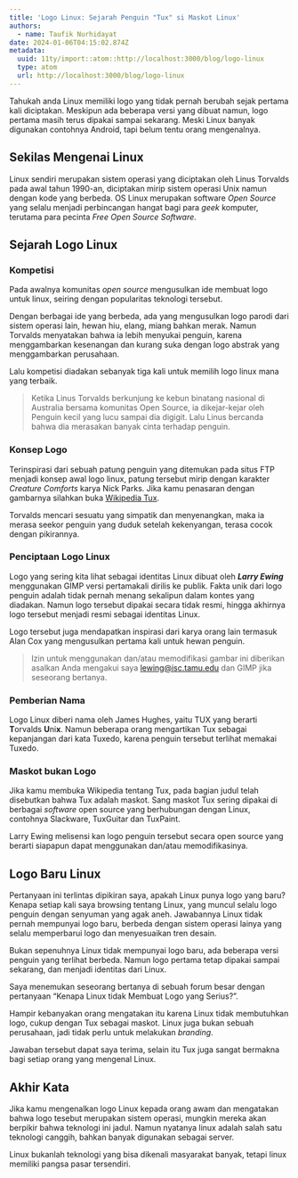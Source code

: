 ```yaml
---
title: 'Logo Linux: Sejarah Penguin "Tux" si Maskot Linux'
authors:
  - name: Taufik Nurhidayat
date: 2024-01-06T04:15:02.874Z
metadata:
  uuid: 11ty/import::atom::http://localhost:3000/blog/logo-linux
  type: atom
  url: http://localhost:3000/blog/logo-linux
---
```

Tahukah anda Linux memiliki logo yang tidak pernah berubah sejak pertama kali diciptakan. Meskipun ada beberapa versi yang dibuat namun, logo pertama masih terus dipakai sampai sekarang. Meski Linux banyak digunakan contohnya Android, tapi belum tentu orang mengenalnya.

## Sekilas Mengenai Linux

Linux sendiri merupakan sistem operasi yang diciptakan oleh Linus Torvalds pada awal tahun 1990-an, diciptakan mirip sistem operasi Unix namun dengan kode yang berbeda. OS Linux merupakan software _Open Source_ yang selalu menjadi perbincangan hangat bagi para _geek_ komputer, terutama para pecinta _Free Open Source Software_.

## Sejarah Logo Linux

### Kompetisi

Pada awalnya komunitas _open source_ mengusulkan ide membuat logo untuk linux, seiring dengan popularitas teknologi tersebut.

Dengan berbagai ide yang berbeda, ada yang mengusulkan logo parodi dari sistem operasi lain, hewan hiu, elang, miang bahkan merak. Namun Torvalds menyatakan bahwa ia lebih menyukai penguin, karena menggambarkan kesenangan dan kurang suka dengan logo abstrak yang menggambarkan perusahaan.

Lalu kompetisi diadakan sebanyak tiga kali untuk memilih logo linux mana yang terbaik.

> Ketika Linus Torvalds berkunjung ke kebun binatang nasional di Australia bersama komunitas Open Source, ia dikejar-kejar oleh Penguin kecil yang lucu sampai dia digigit. Lalu Linus bercanda bahwa dia merasakan banyak cinta terhadap penguin.

### Konsep Logo

Terinspirasi dari sebuah patung penguin yang ditemukan pada situs FTP menjadi konsep awal logo linux, patung tersebut mirip dengan karakter _Creature Comforts_ karya Nick Parks. Jika kamu penasaran dengan gambarnya silahkan buka [Wikipedia Tux](https://en.m.wikipedia.org/wiki/Tux_\(mascot\)).

Torvalds mencari sesuatu yang simpatik dan menyenangkan, maka ia merasa seekor penguin yang duduk setelah kekenyangan, terasa cocok dengan pikirannya.

### **Penciptaan Logo Linux**

Logo yang sering kita lihat sebagai identitas Linux dibuat oleh **_Larry Ewing_** menggunakan GIMP versi pertamakali dirilis ke publik. Fakta unik dari logo penguin adalah tidak pernah menang sekalipun dalam kontes yang diadakan. Namun logo tersebut dipakai secara tidak resmi, hingga akhirnya logo tersebut menjadi resmi sebagai identitas Linux.

Logo tersebut juga mendapatkan inspirasi dari karya orang lain termasuk Alan Cox yang mengusulkan pertama kali untuk hewan penguin.

> Izin untuk menggunakan dan/atau memodifikasi gambar ini diberikan asalkan Anda mengakui saya [lewing@isc.tamu.edu](mailto:lewing@isc.tamu.edu) dan GIMP jika seseorang bertanya.

### Pemberian Nama

Logo Linux diberi nama oleh James Hughes, yaitu TUX yang berarti **T**orvalds **U**ni**x**. Namun beberapa orang mengartikan Tux sebagai kepanjangan dari kata Tuxedo, karena penguin tersebut terlihat memakai Tuxedo.

### Maskot bukan Logo

Jika kamu membuka Wikipedia tentang Tux, pada bagian judul telah disebutkan bahwa Tux adalah maskot. Sang maskot Tux sering dipakai di berbagai _software_ open source yang berhubungan dengan Linux, contohnya Slackware, TuxGuitar dan TuxPaint.

Larry Ewing melisensi kan logo penguin tersebut secara open source yang berarti siapapun dapat menggunakan dan/atau memodifikasinya.

## Logo Baru Linux

Pertanyaan ini terlintas dipikiran saya, apakah Linux punya logo yang baru? Kenapa setiap kali saya browsing tentang Linux, yang muncul selalu logo penguin dengan senyuman yang agak aneh. Jawabannya Linux tidak pernah mempunyai logo baru, berbeda dengan sistem operasi lainya yang selalu memperbarui logo dan menyesuaikan tren desain.

Bukan sepenuhnya Linux tidak mempunyai logo baru, ada beberapa versi penguin yang terlihat berbeda. Namun logo pertama tetap dipakai sampai sekarang, dan menjadi identitas dari Linux.

Saya menemukan seseorang bertanya di sebuah forum besar dengan pertanyaan “Kenapa Linux tidak Membuat Logo yang Serius?”.

Hampir kebanyakan orang mengatakan itu karena Linux tidak membutuhkan logo, cukup dengan Tux sebagai maskot. Linux juga bukan sebuah perusahaan, jadi tidak perlu untuk melakukan _branding_.

Jawaban tersebut dapat saya terima, selain itu Tux juga sangat bermakna bagi setiap orang yang mengenal Linux.

## Akhir Kata

Jika kamu mengenalkan logo Linux kepada orang awam dan mengatakan bahwa logo tesebut merupakan sistem operasi, mungkin mereka akan berpikir bahwa teknologi ini jadul. Namun nyatanya linux adalah salah satu teknologi canggih, bahkan banyak digunakan sebagai server.

Linux bukanlah teknologi yang bisa dikenali masyarakat banyak, tetapi linux memiliki pangsa pasar tersendiri.